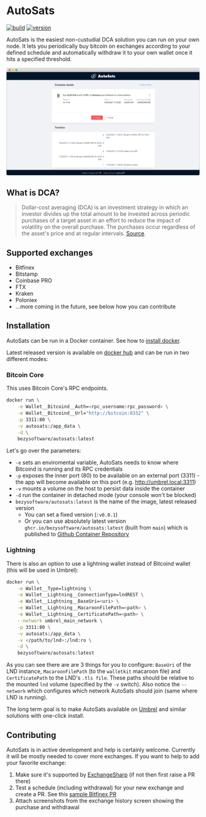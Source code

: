 # AutoSats

[![build](https://github.com/bezysoftware/autosats/actions/workflows/build.yml/badge.svg)](https://github.com/bezysoftware/autosats/actions)
[![version](https://img.shields.io/docker/v/bezysoftware/autosats?sort=semver&cacheSeconds=3600)](https://hub.docker.com/repository/docker/bezysoftware/autosats)

AutoSats is the easiest non-custudial DCA solution you can run on your own node. It lets you periodically buy bitcoin on exchanges according to your defined schedule and automatically withdraw it to your own wallet once it hits a specified threshold.

![](Assets/Screenshot.png)

## What is DCA?

> Dollar-cost averaging (DCA) is an investment strategy in which an investor divides up the total amount to be invested across periodic purchases of a target asset in an effort to reduce the impact of volatility on the overall purchase. The purchases occur regardless of the asset's price and at regular intervals.
[Source](https://www.investopedia.com/terms/d/dollarcostaveraging.asp).

## Supported exchanges

* Bitfinex
* Bitstamp
* Coinbase PRO
* FTX
* Kraken
* Poloniex
* ...more coming in the future, see below how you can contribute

## Installation

AutoSats can be run in a Docker container. See how to [install docker](https://docs.docker.com/engine/install/).

Latest released version is available on [docker hub](https://hub.docker.com/repository/docker/bezysoftware/autosats/) and can be run in two different modes:

### Bitcoin Core

This uses Bitcoin Core's RPC endpoints.

```bash
docker run \
    -e Wallet__Bitcoind__Auth=<rpc_username:rpc_password> \
    -e Wallet__Bitcoind__Url="http://bitcoin:8332" \
    -p 3311:80 \
    -v autosats:/app_data \
    -d \
    bezysoftware/autosats:latest
```

Let's go over the parameters:
* `-e` sets an enviromental variable, AutoSats needs to know where Bitcoind is running and its RPC credentials
* `-p` exposes the inner port (80) to be available on an external port (3311) - the app will become available on this port (e.g. http://umbrel.local:3311) 
* `-v` mounts a volume on the host to persist data inside the container
* `-d` run the container in detached mode (your console won't be blocked)
* `bezysoftware/autosats:latest` is the name of the image, latest released version
  * You can set a fixed version (`:v0.0.1`)
  * Or you can use absolutely latest version `ghcr.io/bezysoftware/autosats:latest` (built from `main`) which is published to [Github Container Repository](https://github.com/bezysoftware/autosats/pkgs/container/autosats)

### Lightning

There is also an option to use a lightning wallet instead of Bitcoind wallet (this will be used in Umbrel):

```bash
docker run \
    -e Wallet__Type=lightning \
    -e Wallet__Lightning__ConnectionType=lndREST \
    -e Wallet__Lightning__BaseUri=<uri> \
    -e Wallet__Lightning__MacaroonFilePath=<path> \
    -e Wallet__Lightning__CertificatePath=<path> \
    --network umbrel_main_network \
    -p 3311:80 \
    -v autosats:/app_data \
    -v </path/to/lnd>:/lnd:ro \
    -d \
    bezysoftware/autosats:latest
```

As you can see there are are 3 things for you to configure: `BaseUri` of the LND instance, `MacaroonFilePath` (to the `walletkit` macaroon file) and `CertificatePath` to the LND's `.tls file`. These paths should be relative to the mounted `lnd` volume (specified by the `-v` switch). Also notice the `--network` which configures which network AutoSats should join (same where LND is running).

The long term goal is to make AutoSats available on [Umbrel](https://github.com/getumbrel/umbrel/pull/1039) and similar solutions with one-click install.

## Contributing

AutoSats is in active development and help is certainly welcome. 
Currently it will be mostly needed to cover more exchanges. 
If you want to help to add your favorite exchange:

1) Make sure it's supported by [ExchangeSharp](https://github.com/jjxtra/ExchangeSharp/) (if not then first raise a PR there)
2) Test a schedule (including withdrawal) for your new exchange and create a PR. See this [sample Bitfinex PR](https://github.com/bezysoftware/autosats/pull/3)
3) Attach screenshots from the exchange history screen showing the purchase and withdrawal
